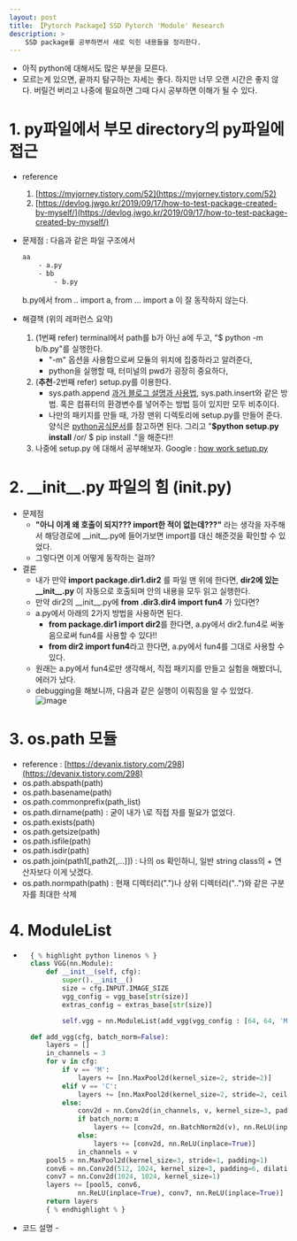 ```yaml
---
layout: post
title: 【Pytorch Package】SSD Pytorch 'Module' Research
description: >
    SSD package를 공부하면서 새로 익힌 내용들을 정리한다.
---  
```

- 아직 python에 대해서도 많은 부분을 모른다.
- 모르는게 있으면, 끝까지 탐구하는 자세는 좋다. 하지만 너무 오랜 시간은 좋지 않다. 버릴건 버리고 나중에 필요하면 그때 다시 공부하면 이해가 될 수 있다.

# 1. py파일에서 부모 directory의 py파일에 접근 
- reference 
    1. [https://myjorney.tistory.com/52](https://myjorney.tistory.com/52)
    2. [https://devlog.jwgo.kr/2019/09/17/how-to-test-package-created-by-myself/](https://devlog.jwgo.kr/2019/09/17/how-to-test-package-created-by-myself/)

- 문제점 : 다음과 같은 파일 구조에서  
    ```sh
    aa
        - a.py
        - bb
            - b.py
    ```  
    b.py에서 from .. import a, from ... import a 이 잘 동작하지 않는다.
- 해결책 (위의 레퍼런스 요약)
    1. (1번째 refer) terminal에서 path를 b가 아닌 a에 두고, "$ python -m b/b.py"를 실행한다.
        - "-m" 옵션을 사용함으로써 모듈의 위치에 집중하라고 알려준다,
        - python을 실행할 때, 터미널의 pwd가 굉장히 중요하다,
    2. (**추천**-2번째 refer) setup.py를 이용한다. 
        - sys.path.append [과거 블로그 설명과 사용법](https://junha1125.github.io/docker-git-pytorch/2020-08-19-Keras-yolo3/), sys.path.insert와 같은 방법. 혹은 컴퓨터의 환경변수를 넣어주는 방법 등이 있지만 모두 비추이다.
        - 나만의 패키지를 만들 때, 가장 맨위 디렉토리에 setup.py를 만들어 준다. 양식은 [python공식문서](https://packaging.python.org/tutorials/packaging-projects/#creating-setup-py)를 참고하면 된다. 그리고 "**$python setup.py install** /or/ $ pip install ."을 해준다!!
    3. 나중에 setup.py 에 대해서 공부해보자. Google : [how work setup.py](https://stackoverflow.com/questions/1471994/what-is-setup-py)


# 2. \_\_init\_\_.py 파일의 힘 (__init__.py)
- 문제점 
    - **"아니 이게 왜 호출이 되지??? import한 적이 없는데???"** 라는 생각을 자주해서 해당경로에 \_\_init\_\_.py에 들어가보면 import를 대신 해준것을 확인할 수 있었다.
    - 그렇다면 이게 어떻게 동작하는 걸까?
- 결론 
    - 내가 만약 **import package.dir1.dir2** 를 파일 맨 위에 한다면, **dir2에 있는 \_\_init\_\_.py** 이 자동으로 호출되며 안의 내용을 모두 읽고 실행한다. 
    - 만약 dir2의 \_\_init\_\_.py에 **from .dir3.dir4 import fun4** 가 있다면?
    - a.py에서 아래의 2가지 방법을 사용하면 된다. 
        - **from package.dir1 import dir2**를 한다면, a.py에서 dir2.fun4로 써놓음으로써 fun4를 사용할 수 있다!!
        - **from dir2 import fun4**라고 한다면, a.py에서 fun4를 그대로 사용할 수 있다. 
    - 원래는 a.py에서 fun4로만 생각해서, 직접 패키지를 만들고 실험을 해봤더니, 에러가 났다. 
    - debugging을 해보니까, 다음과 같은 실행이 이뤄짐을 알 수 있었다.   
        ![image](https://user-images.githubusercontent.com/46951365/104087589-39a28b00-52a4-11eb-83c7-ed0dfc47614d.png)

# 3. os.path 모듈
- reference : [https://devanix.tistory.com/298](https://devanix.tistory.com/298)
- os.path.abspath(path)
- os.path.basename(path)
- os.path.commonprefix(path_list)
- os.path.dirname(path) : 굳이 내가 \\로 직접 자를 필요가 없었다. 
- os.path.exists(path)
- os.path.getsize(path)
- os.path.isfile(path)
- os.path.isdir(path)
- os.path.join(path1[,path2[,...]]) : 나의 os 확인하니, 일반 string class의 + 연산자보다 이게 낫겠다. 
- os.path.normpath(path) : 현재 디렉터리(".")나 상위 디렉터리("..")와 같은 구분자를 최대한 삭제

# 4. ModuleList
- ```python
    { % highlight python linenos % }
    class VGG(nn.Module):
        def __init__(self, cfg):
            super().__init__()
            size = cfg.INPUT.IMAGE_SIZE
            vgg_config = vgg_base[str(size)]
            extras_config = extras_base[str(size)]

            self.vgg = nn.ModuleList(add_vgg(vgg_config : [64, 64, 'M', 128, 128, 'M', 256, 256, 256, 'C', 512, 512, 512, 'M', 512, 512, 512])

    def add_vgg(cfg, batch_norm=False):
        layers = []
        in_channels = 3
        for v in cfg:
            if v == 'M':
                layers += [nn.MaxPool2d(kernel_size=2, stride=2)]
            elif v == 'C':
                layers += [nn.MaxPool2d(kernel_size=2, stride=2, ceil_mode=True)]
            else:
                conv2d = nn.Conv2d(in_channels, v, kernel_size=3, padding=1) # 이런식으로 해
                if batch_norm:ㅍ
                    layers += [conv2d, nn.BatchNorm2d(v), nn.ReLU(inplace=True)]
                else:
                    layers += [conv2d, nn.ReLU(inplace=True)]
                in_channels = v
        pool5 = nn.MaxPool2d(kernel_size=3, stride=1, padding=1)
        conv6 = nn.Conv2d(512, 1024, kernel_size=3, padding=6, dilation=6)
        conv7 = nn.Conv2d(1024, 1024, kernel_size=1)
        layers += [pool5, conv6,
                nn.ReLU(inplace=True), conv7, nn.ReLU(inplace=True)]
        return layers
        { % endhighlight % }
    ```
- 코드 설명 - 



